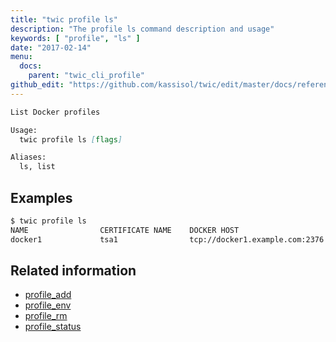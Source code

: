 ```yaml
---
title: "twic profile ls"
description: "The profile ls command description and usage"
keywords: [ "profile", "ls" ]
date: "2017-02-14"
menu:
  docs:
    parent: "twic_cli_profile"
github_edit: "https://github.com/kassisol/twic/edit/master/docs/reference/commandline/profile_ls.md"
---
```


```markdown
List Docker profiles

Usage:
  twic profile ls [flags]

Aliases:
  ls, list
```

## Examples

```bash
$ twic profile ls
NAME                CERTIFICATE NAME    DOCKER HOST
docker1             tsa1                tcp://docker1.example.com:2376
```

## Related information

* [profile_add](profile_add.md)
* [profile_env](profile_env.md)
* [profile_rm](profile_rm.md)
* [profile_status](profile_status.md)
